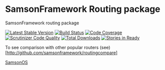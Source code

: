 # SamsonFramework Routing package
 
SamsonFramework routing package

[![Latest Stable Version](https://poser.pugx.org/samsonframework/routing/v/stable.svg)](https://packagist.org/packages/samsonframework/routing)
[![Build Status](https://scrutinizer-ci.com/g/samsonframework/routing/badges/build.png?b=master)](https://scrutinizer-ci.com/g/samsonframework/routing/build-status/master)
[![Code Coverage](https://scrutinizer-ci.com/g/samsonframework/routing/badges/coverage.png?b=master)](https://scrutinizer-ci.com/g/samsonframework/routing/?branch=master)
[![Scrutinizer Code Quality](https://scrutinizer-ci.com/g/samsonframework/routing/badges/quality-score.png?b=master)](https://scrutinizer-ci.com/g/samsonframework/routing/?branch=master) 
[![Total Downloads](https://poser.pugx.org/samsonframework/routing/downloads.svg)](https://packagist.org/packages/samsonframework/routing)
[![Stories in Ready](https://badge.waffle.io/samsonframework/routing.png?label=ready&title=Ready)](https://waffle.io/samsonframework/routing)

To see comparison with other popular routers (see)[http://github.com/samsonframework/routingcompare] 

[SamsonOS](http://samsonos.com)
